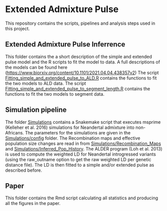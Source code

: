 # Extended Admixture Pulse

This repository contains the scripts, pipelines and analysis steps used in this project. 

## Extended Admixture Pulse Inferrence
This folder contains the a short description of the simple and extended pulse model and the R scripts to fit the model to data.
A full descriptions of the models can be found here (https://www.biorxiv.org/content/10.1101/2021.04.04.438357v2)
The script [Fitting_simple_and_extended_pulse_to_ALD.R](Extended_Admixture_Pulse_inferrence/Fitting_simple_and_extended_pulse_to_ALD.R) contains the functions to fit the two models to ALD data.
The script [Fitting_simple_and_extended_pulse_to_segment_length.R](Extended_Admixture_Pulse_inferrence/Fitting_simple_and_extended_pulse_to_segment_length.R) contains the functions to fit the two models to segment data.


## Simulation pipeline
The folder [Simulations](Simulations) contains 
a Snakemake script that executes msprime (Kelleher et al. 2016) simulations for Neandertal admixture into non-Africans. The parameters for the simulations are given
in the [Simulations/config](Simulations/config) folder. The Recombination maps and effective population size changes are read in from [Simulations/Recombination_Maps](Simulations/Recombination_Maps) and 
[Simulations/Inferred_Pop_History](Simulations/Inferred_Pop_History). The ALDER program (Loh et al. 2013) is used to compute the weighted LD for Neandertal introgressed variants (using the raw_outname option to get the raw weighted LD per genetic distance file). The LD is then
fitted to a simple and/or extended pulse as described before.

## Paper

This folder contains the Rmd script calculating all statistics and producing all the figures in the paper.
